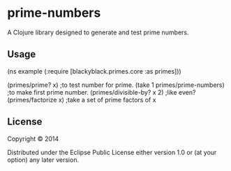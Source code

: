 # prime-numbers

A Clojure library designed to generate and test prime numbers.

## Usage

(ns example
  (:require [blackyblack.primes.core :as primes]))

(primes/prime? x) ;to test number for prime.
(take 1 primes/prime-numbers) ;to make first prime number.
(primes/divisible-by? x 2) ;like even?
(primes/factorize x) ;take a set of prime factors of x

## License

Copyright © 2014

Distributed under the Eclipse Public License either version 1.0 or (at
your option) any later version.